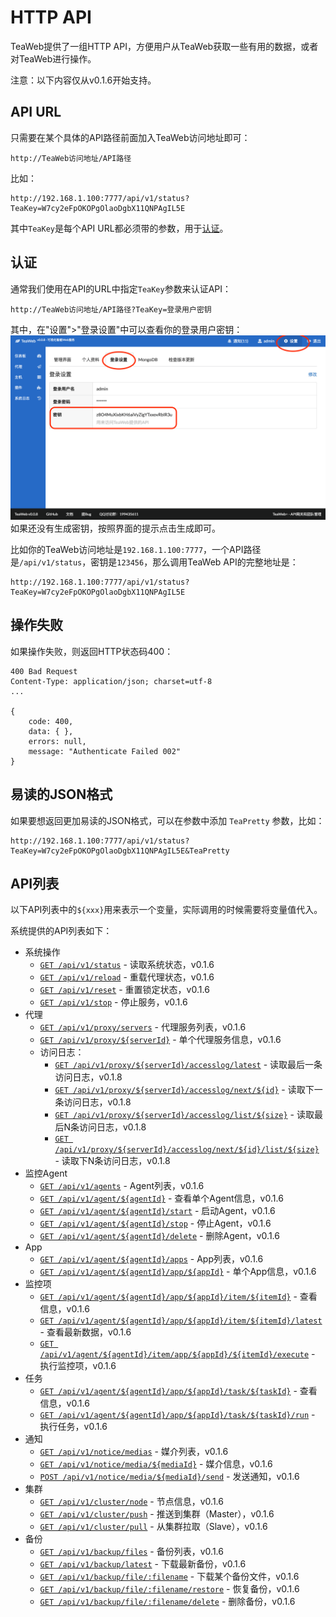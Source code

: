 # HTTP API
TeaWeb提供了一组HTTP API，方便用户从TeaWeb获取一些有用的数据，或者对TeaWeb进行操作。

注意：以下内容仅从v0.1.6开始支持。

## API URL
只需要在某个具体的API路径前面加入TeaWeb访问地址即可：
~~~
http://TeaWeb访问地址/API路径
~~~

比如：
~~~
http://192.168.1.100:7777/api/v1/status?TeaKey=W7cy2eFpOKOPgOlaoDgbX11QNPAgIL5E
~~~

其中`TeaKey`是每个API URL都必须带的参数，用于[认证](#认证)。

## 认证
通常我们使用在API的URL中指定`TeaKey`参数来认证API：
~~~
http://TeaWeb访问地址/API路径?TeaKey=登录用户密钥
~~~

其中，在"设置">"登录设置"中可以查看你的登录用户密钥：
![api_monitor1.png](api_monitor1.png)
如果还没有生成密钥，按照界面的提示点击生成即可。

比如你的TeaWeb访问地址是`192.168.1.100:7777`，一个API路径是`/api/v1/status`，密钥是`123456`，那么调用TeaWeb API的完整地址是：
~~~
http://192.168.1.100:7777/api/v1/status?TeaKey=W7cy2eFpOKOPgOlaoDgbX11QNPAgIL5E
~~~

## 操作失败
如果操作失败，则返回HTTP状态码400：
~~~http
400 Bad Request
Content-Type: application/json; charset=utf-8
...

{
	code: 400,
	data: { },
	errors: null,
	message: "Authenticate Failed 002"
}
~~~

## 易读的JSON格式
如果要想返回更加易读的JSON格式，可以在参数中添加 `TeaPretty` 参数，比如：
~~~
http://192.168.1.100:7777/api/v1/status?TeaKey=W7cy2eFpOKOPgOlaoDgbX11QNPAgIL5E&TeaPretty
~~~

## API列表
以下API列表中的`${xxx}`用来表示一个变量，实际调用的时候需要将变量值代入。

系统提供的API列表如下：
* 系统操作
  * [`GET /api/v1/status`](v1/Status.md) - 读取系统状态，v0.1.6
  * [`GET /api/v1/reload`](v1/Reload.md) - 重载代理状态，v0.1.6
  * [`GET /api/v1/reset`](v1/Reset.md) - 重置锁定状态，v0.1.6
  * [`GET /api/v1/stop`](v1/Stop.md) - 停止服务，v0.1.6
* 代理
  * [`GET /api/v1/proxy/servers`](v1/proxy/Servers.md) - 代理服务列表，v0.1.6
  * [`GET /api/v1/proxy/${serverId}`](v1/proxy/Server.md) - 单个代理服务信息，v0.1.6
  * 访问日志：
     * [`GET /api/v1/proxy/${serverId}/accesslog/latest`](v1/proxy/accesslog/Next.md) - 读取最后一条访问日志，v0.1.8
     * [`GET /api/v1/proxy/${serverId}/accesslog/next/${id}`](v1/proxy/accesslog/Latest.md) - 读取下一条访问日志，v0.1.8
     * [`GET /api/v1/proxy/${serverId}/accesslog/list/${size}`](v1/proxy/accesslog/LatestList.md) - 读取最后N条访问日志，v0.1.8
     * [`GET /api/v1/proxy/${serverId}/accesslog/next/${id}/list/${size}`](v1/proxy/accesslog/NextList.md) - 读取下N条访问日志，v0.1.8
* 监控Agent
  * [`GET /api/v1/agents`](v1/agent/Agents.md) - Agent列表，v0.1.6
  * [`GET /api/v1/agent/${agentId}`](v1/agent/Agent.md) - 查看单个Agent信息，v0.1.6
  * [`GET /api/v1/agent/${agentId}/start`](v1/agent/Start.md) - 启动Agent，v0.1.6
  * [`GET /api/v1/agent/${agentId}/stop`](v1/agent/Stop.md) - 停止Agent，v0.1.6
  * [`GET /api/v1/agent/${agentId}/delete`](v1/agent/Delete.md) - 删除Agent，v0.1.6
* App
  * [`GET /api/v1/agent/${agentId}/apps`](v1/agent/app/Apps.md) - App列表，v0.1.6
  * [`GET /api/v1/agent/${agentId}/app/${appId}`](v1/agent/app/App.md) - 单个App信息，v0.1.6
* 监控项
  * [`GET /api/v1/agent/${agentId}/app/${appId}/item/${itemId}`](v1/agent/app/item/Item.md) - 查看信息，v0.1.6
  * [`GET /api/v1/agent/${agentId}/app/${appId}/item/${itemId}/latest`](v1/agent/app/item/Latest.md) - 查看最新数据，v0.1.6
  * [`GET /api/v1/agent/${agentId}/item/app/${appId}/${itemId}/execute`](v1/agent/app/item/Execute.md) - 执行监控项，v0.1.6
* 任务
  * [`GET /api/v1/agent/${agentId}/app/${appId}/task/${taskId}`](v1/agent/app/task/Task.md) - 查看信息，v0.1.6
  * [`GET /api/v1/agent/${agentId}/app/${appId}/task/${taskId}/run`](v1/agent/app/task/Run.md) - 执行任务，v0.1.6
* 通知
  * [`GET /api/v1/notice/medias`](v1/notice/media/Medias.md) - 媒介列表，v0.1.6
  * [`GET /api/v1/notice/media/${mediaId}`](v1/notice/media/Media.md) - 媒介信息，v0.1.6
  * [`POST /api/v1/notice/media/${mediaId}/send`](v1/notice/media/Send.md) - 发送通知，v0.1.6
* 集群
  * [`GET /api/v1/cluster/node`](v1/cluster/Node.md) - 节点信息，v0.1.6
  * [`GET /api/v1/cluster/push`](v1/cluster/Push.md) - 推送到集群（Master），v0.1.6
  * [`GET /api/v1/cluster/pull`](v1/cluster/Pull.md) - 从集群拉取（Slave），v0.1.6
* 备份
  * [`GET /api/v1/backup/files`](v1/backup/Files.md) - 备份列表，v0.1.6
  * [`GET /api/v1/backup/latest`](v1/backup/Latest.md) - 下载最新备份，v0.1.6
  * [`GET /api/v1/backup/file/:filename`](v1/backup/Download.md) - 下载某个备份文件，v0.1.6
  * [`GET /api/v1/backup/file/:filename/restore`](v1/backup/Restore.md) - 恢复备份，v0.1.6
  * [`GET /api/v1/backup/file/:filename/delete`](v1/backup/Delete.md) - 删除备份，v0.1.6